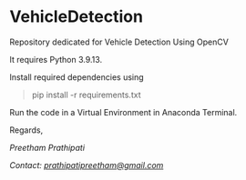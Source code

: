 # VehicleDetection
Repository dedicated for Vehicle Detection Using OpenCV

It requires Python 3.9.13.

Install required dependencies using 
> pip install -r requirements.txt

Run the code in a Virtual Environment in Anaconda Terminal.


Regards,

*Preetham Prathipati*

*Contact: prathipatipreetham@gmail.com*
